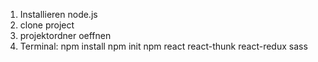 1.  Installieren node.js
2.  clone project
3.  projektordner oeffnen
4.  Terminal:
    npm install
    npm init
    npm react react-thunk react-redux sass
